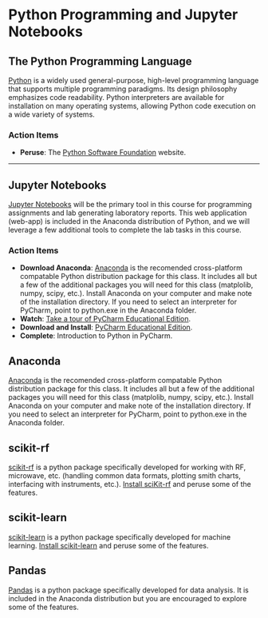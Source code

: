 # Python Programming and Jupyter Notebooks

## The Python Programming Language

[Python](https://www.python.org) is a widely used general-purpose, high-level programming language that supports multiple programming paradigms.
Its design philosophy emphasizes code readability.
Python interpreters are available for installation on many operating systems, allowing Python code execution on a wide variety of systems.

### Action Items

* __Peruse__: The [Python Software Foundation](https://www.python.org) website.

----

## Jupyter Notebooks

[Jupyter Notebooks](http://jupyter.org/) will be the primary tool in this course for programming assignments and lab generating laboratory reports. This web application (web-app) is included in the Anaconda distribution of Python, and we will leverage a few additional tools to complete the lab tasks in this course.

### Action Items

* __Download Anaconda__: [Anaconda](https://www.continuum.io/downloads) is the recomended cross-platform compatable Python distribution package for this class. It includes all but a few of the additional packages you will need for this class (matplolib, numpy, scipy, etc.). Install Anaconda on your computer and make note of the installation directory. If you need to select an interpreter for PyCharm, point to python.exe in the Anaconda folder.
* __Watch__: [Take a tour of PyCharm Educational Edition](https://www.youtube.com/watch?v=xCCHIfC-dtA).
* __Download and Install__: [PyCharm Educational Edition](https://www.jetbrains.com/pycharm-educational/).
* __Complete__: Introduction to Python in PyCharm.

## Anaconda
[Anaconda](https://www.continuum.io/downloads) is the recomended cross-platform compatable Python distribution package for this class. It includes all but a few of the additional packages you will need for this class (matplolib, numpy, scipy, etc.). Install Anaconda on your computer and make note of the installation directory. If you need to select an interpreter for PyCharm, point to python.exe in the Anaconda folder.

## scikit-rf
[scikit-rf](http://scikit-rf-web.readthedocs.io/) is a python package specifically developed for working with RF, microwave, etc. (handling common data formats, plotting smith charts, interfacing with instruments, etc.). [Install sciKit-rf](http://scikit-rf-web.readthedocs.io/install.html) and peruse some of the features.

## scikit-learn
[scikit-learn](http://scikit-learn.org/stable/) is a python package specifically developed for machine learning. [Install scikit-learn](http://scikit-learn.org/stable/install.html) and peruse some of the features.

## Pandas 
[Pandas](https://pandas.pydata.org/) is a python package specifically developed for data analysis. It is included in the Anaconda distribution but you are encouraged to explore some of the features.
